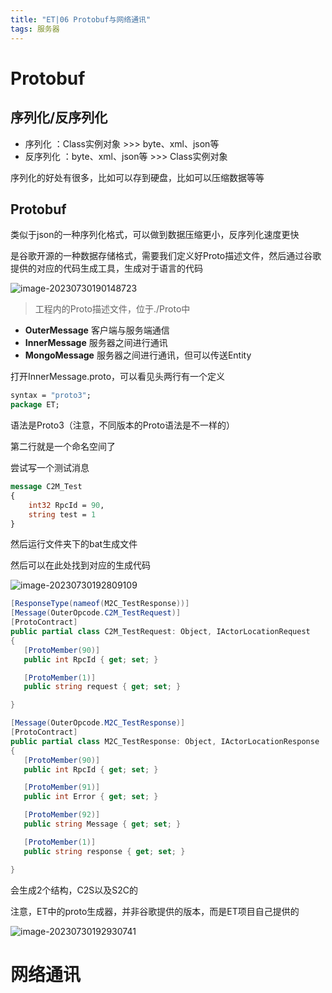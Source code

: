 ```yaml
---
title: "ET|06 Protobuf与网络通讯"
tags: 服务器
---
```


# Protobuf

## 序列化/反序列化

- 序列化 ：Class实例对象 >>> byte、xml、json等
- 反序列化 ：byte、xml、json等 >>> Class实例对象

序列化的好处有很多，比如可以存到硬盘，比如可以压缩数据等等

## Protobuf

类似于json的一种序列化格式，可以做到数据压缩更小，反序列化速度更快

是谷歌开源的一种数据存储格式，需要我们定义好Proto描述文件，然后通过谷歌提供的对应的代码生成工具，生成对于语言的代码

![image-20230730190148723](https://cdn.jsdelivr.net/gh/Gasskin/CloudImg/img202307301901838.png)

> 工程内的Proto描述文件，位于./Proto中

- **OuterMessage** 客户端与服务端通信
- **InnerMessage** 服务器之间进行通讯
- **MongoMessage** 服务器之间进行通讯，但可以传送Entity

打开InnerMessage.proto，可以看见头两行有一个定义

```protobuf
syntax = "proto3";
package ET;
```

语法是Proto3（注意，不同版本的Proto语法是不一样的）

第二行就是一个命名空间了

尝试写一个测试消息

```protobuf
message C2M_Test
{
	int32 RpcId = 90,
	string test = 1
}
```

然后运行文件夹下的bat生成文件

然后可以在此处找到对应的生成代码

![image-20230730192809109](https://cdn.jsdelivr.net/gh/Gasskin/CloudImg/img202307301928138.png)

```c#
[ResponseType(nameof(M2C_TestResponse))]
[Message(OuterOpcode.C2M_TestRequest)]
[ProtoContract]
public partial class C2M_TestRequest: Object, IActorLocationRequest
{
   [ProtoMember(90)]
   public int RpcId { get; set; }

   [ProtoMember(1)]
   public string request { get; set; }

}

[Message(OuterOpcode.M2C_TestResponse)]
[ProtoContract]
public partial class M2C_TestResponse: Object, IActorLocationResponse
{
   [ProtoMember(90)]
   public int RpcId { get; set; }

   [ProtoMember(91)]
   public int Error { get; set; }

   [ProtoMember(92)]
   public string Message { get; set; }

   [ProtoMember(1)]
   public string response { get; set; }

}
```

会生成2个结构，C2S以及S2C的

注意，ET中的proto生成器，并非谷歌提供的版本，而是ET项目自己提供的

![image-20230730192930741](https://cdn.jsdelivr.net/gh/Gasskin/CloudImg/img202307301929764.png)

# 网络通讯

